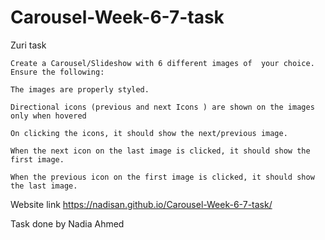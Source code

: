# Carousel-Week-6-7-task

Zuri task


    Create a Carousel/Slideshow with 6 different images of  your choice. Ensure the following:

    The images are properly styled.
    
    Directional icons (previous and next Icons ) are shown on the images only when hovered
    
    On clicking the icons, it should show the next/previous image. 
    
    When the next icon on the last image is clicked, it should show the first image.
    
    When the previous icon on the first image is clicked, it should show the last image. 

Website link  https://nadisan.github.io/Carousel-Week-6-7-task/ 

Task done by Nadia Ahmed

